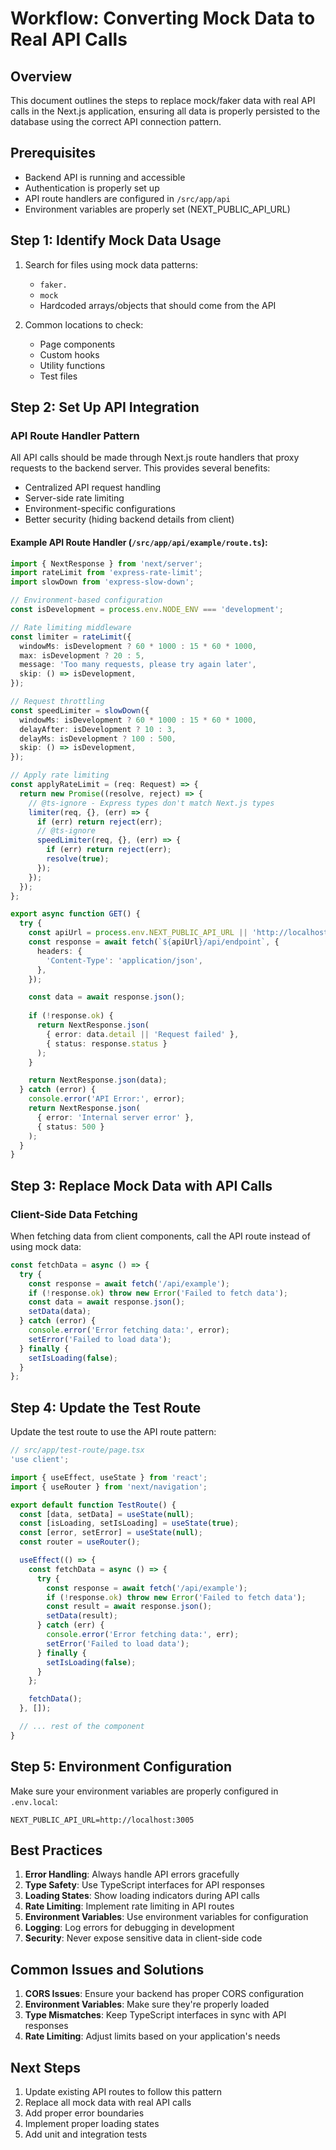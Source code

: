 # Workflow: Converting Mock Data to Real API Calls

## Overview
This document outlines the steps to replace mock/faker data with real API calls in the Next.js application, ensuring all data is properly persisted to the database using the correct API connection pattern.

## Prerequisites
- Backend API is running and accessible
- Authentication is properly set up
- API route handlers are configured in `/src/app/api`
- Environment variables are properly set (NEXT_PUBLIC_API_URL)

## Step 1: Identify Mock Data Usage

1. Search for files using mock data patterns:
   - `faker.`
   - `mock`
   - Hardcoded arrays/objects that should come from the API

2. Common locations to check:
   - Page components
   - Custom hooks
   - Utility functions
   - Test files

## Step 2: Set Up API Integration

### API Route Handler Pattern

All API calls should be made through Next.js route handlers that proxy requests to the backend server. This provides several benefits:
- Centralized API request handling
- Server-side rate limiting
- Environment-specific configurations
- Better security (hiding backend details from client)

#### Example API Route Handler (`/src/app/api/example/route.ts`):

```typescript
import { NextResponse } from 'next/server';
import rateLimit from 'express-rate-limit';
import slowDown from 'express-slow-down';

// Environment-based configuration
const isDevelopment = process.env.NODE_ENV === 'development';

// Rate limiting middleware
const limiter = rateLimit({
  windowMs: isDevelopment ? 60 * 1000 : 15 * 60 * 1000,
  max: isDevelopment ? 20 : 5,
  message: 'Too many requests, please try again later',
  skip: () => isDevelopment,
});

// Request throttling
const speedLimiter = slowDown({
  windowMs: isDevelopment ? 60 * 1000 : 15 * 60 * 1000,
  delayAfter: isDevelopment ? 10 : 3,
  delayMs: isDevelopment ? 100 : 500,
  skip: () => isDevelopment,
});

// Apply rate limiting
const applyRateLimit = (req: Request) => {
  return new Promise((resolve, reject) => {
    // @ts-ignore - Express types don't match Next.js types
    limiter(req, {}, (err) => {
      if (err) return reject(err);
      // @ts-ignore
      speedLimiter(req, {}, (err) => {
        if (err) return reject(err);
        resolve(true);
      });
    });
  });
};

export async function GET() {
  try {
    const apiUrl = process.env.NEXT_PUBLIC_API_URL || 'http://localhost:3005';
    const response = await fetch(`${apiUrl}/api/endpoint`, {
      headers: {
        'Content-Type': 'application/json',
      },
    });

    const data = await response.json();
    
    if (!response.ok) {
      return NextResponse.json(
        { error: data.detail || 'Request failed' },
        { status: response.status }
      );
    }

    return NextResponse.json(data);
  } catch (error) {
    console.error('API Error:', error);
    return NextResponse.json(
      { error: 'Internal server error' },
      { status: 500 }
    );
  }
}
```

## Step 3: Replace Mock Data with API Calls

### Client-Side Data Fetching

When fetching data from client components, call the API route instead of using mock data:

```typescript
const fetchData = async () => {
  try {
    const response = await fetch('/api/example');
    if (!response.ok) throw new Error('Failed to fetch data');
    const data = await response.json();
    setData(data);
  } catch (error) {
    console.error('Error fetching data:', error);
    setError('Failed to load data');
  } finally {
    setIsLoading(false);
  }
};
```

## Step 4: Update the Test Route

Update the test route to use the API route pattern:

```typescript
// src/app/test-route/page.tsx
'use client';

import { useEffect, useState } from 'react';
import { useRouter } from 'next/navigation';

export default function TestRoute() {
  const [data, setData] = useState(null);
  const [isLoading, setIsLoading] = useState(true);
  const [error, setError] = useState(null);
  const router = useRouter();

  useEffect(() => {
    const fetchData = async () => {
      try {
        const response = await fetch('/api/example');
        if (!response.ok) throw new Error('Failed to fetch data');
        const result = await response.json();
        setData(result);
      } catch (err) {
        console.error('Error fetching data:', err);
        setError('Failed to load data');
      } finally {
        setIsLoading(false);
      }
    };

    fetchData();
  }, []);

  // ... rest of the component
}
```

## Step 5: Environment Configuration

Make sure your environment variables are properly configured in `.env.local`:

```env
NEXT_PUBLIC_API_URL=http://localhost:3005
```

## Best Practices

1. **Error Handling**: Always handle API errors gracefully
2. **Type Safety**: Use TypeScript interfaces for API responses
3. **Loading States**: Show loading indicators during API calls
4. **Rate Limiting**: Implement rate limiting in API routes
5. **Environment Variables**: Use environment variables for configuration
6. **Logging**: Log errors for debugging in development
7. **Security**: Never expose sensitive data in client-side code

## Common Issues and Solutions

1. **CORS Issues**: Ensure your backend has proper CORS configuration
2. **Environment Variables**: Make sure they're properly loaded
3. **Type Mismatches**: Keep TypeScript interfaces in sync with API responses
4. **Rate Limiting**: Adjust limits based on your application's needs

## Next Steps

1. Update existing API routes to follow this pattern
2. Replace all mock data with real API calls
3. Add proper error boundaries
4. Implement proper loading states
5. Add unit and integration tests
